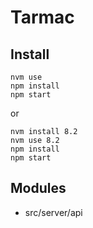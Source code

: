 # Tarmac

## Install
    nvm use
    npm install
    npm start

or

    nvm install 8.2
    nvm use 8.2
    npm install
    npm start

## Modules
  - src/server/api
